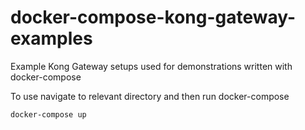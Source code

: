 # docker-compose-kong-gateway-examples

Example Kong Gateway setups used for demonstrations written with docker-compose

To use navigate to relevant directory and then run docker-compose

```
docker-compose up
```
